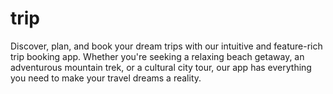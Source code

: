 # trip
Discover, plan, and book your dream trips with our intuitive and feature-rich trip booking app. Whether you're seeking a relaxing beach getaway, an adventurous mountain trek, or a cultural city tour, our app has everything you need to make your travel dreams a reality.
